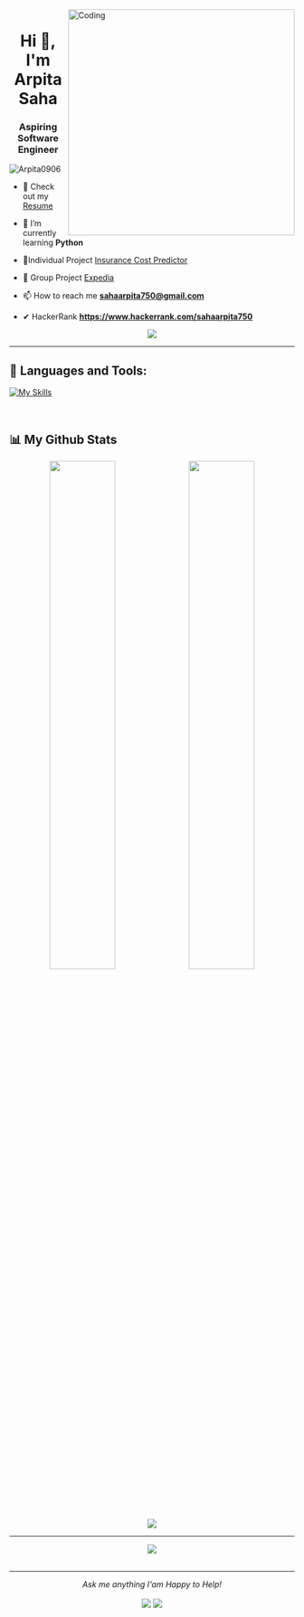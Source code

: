 <img align="right" alt="Coding" width="400" src="https://camo.githubusercontent.com/d77f5b72872906d97a0c5fa4b1ac8368240c1cdef7b5bd13e7aeaa619ad9dc0e/68747470733a2f2f7374617469632e6576656e7473636170652e6c6976652f636d6e2f696d672f636f72702f656e676167655f6275696c645f67726f772e706e67">
<h1 align="center">Hi 👋, I'm Arpita Saha</h1>
<h3 align="center">Aspiring Software Engineer</h3>



<p align="left"> <img src="https://komarev.com/ghpvc/?username=Arpita0906&label=Profile%20views&color=0e75b6&style=flat" alt="Arpita0906" /> </p>

- 💎 Check out my <a href="" target="_blank" >Resume</a>
 
- 🌱 I’m currently learning **Python**

- 👩Individual Project [Insurance Cost Predictor](https://github.com/Arpita0906/Medical_insurance_cost_predictor)

- 🤝 Group Project [Expedia](https://github.com/Shishir-1995/Expedia.git)

- 📫 How to reach me **sahaarpita750@gmail.com**

- ✔ HackerRank **https://www.hackerrank.com/sahaarpita750**
    
 <p align="center" color:"red">
     <a href="https://github.com/DenverCoder1/readme-typing-svg">
          <img src="https://readme-typing-svg.demolab.com/?lines=Hi! Arpita Saha here ®🌏; I am a Software Engineer 🏻‍💻; interested in Coding 🤗 ;Curious%20to%20learn%20new%20technology !&font=Fira%20Code&center=true&width=440&height=45&color=#37bcf7&vCenter=true&size=22&pause=1000"></a>
      </p>

---

## 🚀 Languages and Tools:


[![My Skills](https://skillicons.dev/icons?i=js,html,css,bootstrap,php,py,flask,cpp,c,git,eclipse,vscode)](https://skillicons.dev)

<br>

## 📊 My Github Stats

<p align="center">
  <img width="48%" src="https://github-readme-stats.vercel.app/api?username=Arpita0906&show_icons=true&theme=tokyonight" />
  <img width="48%" src="https://github-readme-streak-stats.herokuapp.com/?user=Arpita0906&theme=tokyonight" />
 <img src="https://github-readme-stats.vercel.app/api/top-langs/?username=Arpita0906&theme=tokyonight" align="center" />
</p>


---
<div align="center">
  <a href="https://github.com/ryo-ma/github-profile-trophy">
    <img src="https://github-profile-trophy.vercel.app/?username=Arpita0906&column=7&theme=onedark"" />
  </a>
<div>

<br>
 
<hr>
<p align="center">
  <i>Ask me anything I'am Happy to Help! </i>
  <br><br>
<a target="_blank" href="https://www.linkedin.com/in/saharpita/"><img src="https://img.shields.io/badge/-LinkedIn-0077B5?style=for-the-badge&logo=Linkedin&logoColor=white"></img></a>
<a target="_blank" href="mailto:sahaarpita750@gmail.com"><img src="https://img.shields.io/badge/-Gmail-D14836?style=for-the-badge&logo=Gmail&logoColor=white"></img></a>
<br>
</p>
